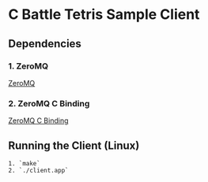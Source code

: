 # C Battle Tetris Sample Client

## Dependencies

### 1. ZeroMQ

[ZeroMQ](http://www.zeromq.org/)

### 2. ZeroMQ C Binding

[ZeroMQ C Binding](http://www.zeromq.org/bindings:c)

## Running the Client (Linux)  
    1. `make`  
    2. `./client.app`